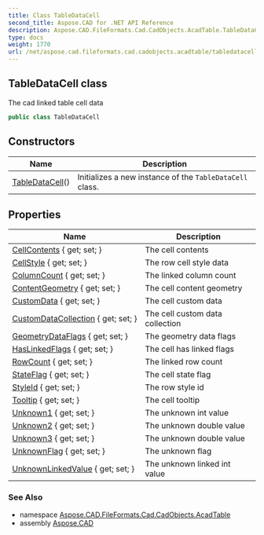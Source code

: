 ```yaml
---
title: Class TableDataCell
second_title: Aspose.CAD for .NET API Reference
description: Aspose.CAD.FileFormats.Cad.CadObjects.AcadTable.TableDataCell class. The cad linked table cell data
type: docs
weight: 1770
url: /net/aspose.cad.fileformats.cad.cadobjects.acadtable/tabledatacell/
---
```

## TableDataCell class

The cad linked table cell data

```csharp
public class TableDataCell
```

## Constructors

| Name | Description |
| --- | --- |
| [TableDataCell](tabledatacell/)() | Initializes a new instance of the `TableDataCell` class. |

## Properties

| Name | Description |
| --- | --- |
| [CellContents](../../aspose.cad.fileformats.cad.cadobjects.acadtable/tabledatacell/cellcontents/) { get; set; } | The cell contents |
| [CellStyle](../../aspose.cad.fileformats.cad.cadobjects.acadtable/tabledatacell/cellstyle/) { get; set; } | The row cell style data |
| [ColumnCount](../../aspose.cad.fileformats.cad.cadobjects.acadtable/tabledatacell/columncount/) { get; set; } | The linked column count |
| [ContentGeometry](../../aspose.cad.fileformats.cad.cadobjects.acadtable/tabledatacell/contentgeometry/) { get; set; } | The cell content geometry |
| [CustomData](../../aspose.cad.fileformats.cad.cadobjects.acadtable/tabledatacell/customdata/) { get; set; } | The cell custom data |
| [CustomDataCollection](../../aspose.cad.fileformats.cad.cadobjects.acadtable/tabledatacell/customdatacollection/) { get; set; } | The cell custom data collection |
| [GeometryDataFlags](../../aspose.cad.fileformats.cad.cadobjects.acadtable/tabledatacell/geometrydataflags/) { get; set; } | The geometry data flags |
| [HasLinkedFlags](../../aspose.cad.fileformats.cad.cadobjects.acadtable/tabledatacell/haslinkedflags/) { get; set; } | The cell has linked flags |
| [RowCount](../../aspose.cad.fileformats.cad.cadobjects.acadtable/tabledatacell/rowcount/) { get; set; } | The linked row count |
| [StateFlag](../../aspose.cad.fileformats.cad.cadobjects.acadtable/tabledatacell/stateflag/) { get; set; } | The cell state flag |
| [StyleId](../../aspose.cad.fileformats.cad.cadobjects.acadtable/tabledatacell/styleid/) { get; set; } | The row style id |
| [Tooltip](../../aspose.cad.fileformats.cad.cadobjects.acadtable/tabledatacell/tooltip/) { get; set; } | The cell tooltip |
| [Unknown1](../../aspose.cad.fileformats.cad.cadobjects.acadtable/tabledatacell/unknown1/) { get; set; } | The unknown int value |
| [Unknown2](../../aspose.cad.fileformats.cad.cadobjects.acadtable/tabledatacell/unknown2/) { get; set; } | The unknown double value |
| [Unknown3](../../aspose.cad.fileformats.cad.cadobjects.acadtable/tabledatacell/unknown3/) { get; set; } | The unknown double value |
| [UnknownFlag](../../aspose.cad.fileformats.cad.cadobjects.acadtable/tabledatacell/unknownflag/) { get; set; } | The unknown flag |
| [UnknownLinkedValue](../../aspose.cad.fileformats.cad.cadobjects.acadtable/tabledatacell/unknownlinkedvalue/) { get; set; } | The unknown linked int value |

### See Also

* namespace [Aspose.CAD.FileFormats.Cad.CadObjects.AcadTable](../../aspose.cad.fileformats.cad.cadobjects.acadtable/)
* assembly [Aspose.CAD](../../)


